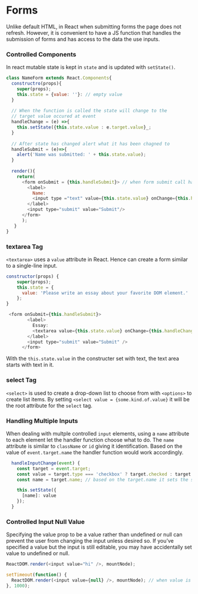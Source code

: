 # Forms 
Unlike default HTML, in React when submitting forms the page does not refresh. However, it is convenient to have a JS function that handles the submission of forms and has access
to the data the use inputs.

### Controlled Components
In react mutable state is kept in `state` and is updated with `setState()`.

```JavaScript
class NameForm extends React.Components{
  constructro(props){
    super(props);
    this.state = {value: ''}: // empty value
  }
  
  // When the function is called the state will change to the 
  // target value occured at event
  handleChange = (e) =>{
    this.setState({this.state.value : e.target.value}_;
  }
  
  // After state has changed alert what it has been chagned to
  handleSubmit = (e)=>{
    alert('Name was submitted: ' + this.state.value);
  }
  
  render(){
    return(
      <form onSubmit = {this.handleSubmit}> // when form submit call handleSubmit
        <label>
          Name:
          <input type ="text" value={this.state.value} onChange={this.handleChange}/>
        </label>
        <input type="submit" value="Submit"/>
      </form>
      );
   }
}
```
### textarea Tag
`<textarea>` uses a `value` attribute in React. Hence can create a form similar to a single-line input.
```JavaScript
constructor(props) {
    super(props);
    this.state = {
      value: 'Please write an essay about your favorite DOM element.'
    };
}
```
```JavaScript
 <form onSubmit={this.handleSubmit}>
        <label>
          Essay:
          <textarea value={this.state.value} onChange={this.handleChange} />
        </label>
        <input type="submit" value="Submit" />
      </form>
```
With the `this.state.value` in the constructer set with text, the text area starts with text in it.

### select Tag
`<select>` is used to create a drop-down list to choose from with `<options>` to create list items. By setting `<select value = {some.kind.of.value}` it will be the
root attribute for the `select` tag.

### Handling Multiple Inputs
When dealing with multple controlled `input` elements, using a `name` attribute to each element let the handler function choose what to do. The `name` attribute is
similar to `className` or `id` giving it identification. Based on the value of `event.target.name` the handler function would work accordingly.
```JavaScript
  handleInputChange(event) {
    const target = event.target;
    const value = target.type === 'checkbox' ? target.checked : target.value;
    const name = target.name; // based on the target.name it sets the state below

    this.setState({
      [name]: value
    });
  }
```
### Controlled Input Null Value
Specifying the value prop to be a value rather than undefined or null can prevent the user from changing the input unless desired so. If you’ve specified a value but
the input is still editable, you may have accidentally set value to undefined or null.
```JavaScript
ReactDOM.render(<input value="hi" />, mountNode);

setTimeout(function() {
  ReactDOM.render(<input value={null} />, mountNode); // when value is null creates short delay
}, 1000);
```

